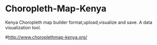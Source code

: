 # Choropleth-Map-Kenya
Kenya Choropleth map builder format,upload,visualize and save.
A data visualization tool.

#http://www.choroplethmap-kenya.org/
